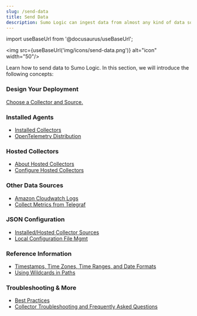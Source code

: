 ```yaml
---
slug: /send-data
title: Send Data
description: Sumo Logic can ingest data from almost any kind of data source.
---
```


import useBaseUrl from '@docusaurus/useBaseUrl';

<img src={useBaseUrl('img/icons/send-data.png')} alt="icon" width="50"/>

Learn how to send data to Sumo Logic. In this section, we will introduce the following concepts:

<div className="box boxwidetop card">
  <div className="container">
  <h3>Design Your Deployment</h3>
  <p><a href="/docs/send-data/choose-collector-source">Choose a Collector and Source.</a></p>
  </div>
</div>

<div className="box-wrapper" markdown="1">
<div className="box box1 card">
  <div className="container">
  <h3>Installed Agents</h3>
  <ul>
  <li><a href="/docs/send-data/installed-collectors">Installed Collectors</a></li>
  <li><a href="/docs/send-data/sumo-distribution-opentelemetry">OpenTelemetry Distribution</a></li>
  </ul>
  </div>
</div>
<div className="box box2 card">
  <div className="container">
  <h3>Hosted Collectors</h3>
  <ul>
  <li><a href="/docs/send-data/installed-collectors">About Hosted Collectors</a></li>
  <li><a href="/docs/send-data/hosted-collectors/configure-hosted-collector">Configure Hosted Collectors</a></li>
  </ul>
  </div>
</div>
  <div className="box box3 card">
  <div className="container">
  <h3>Other Data Sources</h3>
  <ul>
  <li><a href="/docs/send-data/collect-from-other-data-sources/amazon-cloudwatch-logs">Amazon Cloudwatch Logs</a></li>
  <li><a href="/docs/send-data/collect-from-other-data-sources/collect-metrics-telegraf">Collect Metrics from Telegraf</a></li>
  </ul>
  </div>
</div>
<div className="box box4 card">
  <div className="container">
  <h3>JSON Configuration</h3>
  <ul>
  <li><a href="/docs/send-data/collect-from-other-data-sources/collect-metrics-telegraf">Installed/Hosted Collector Sources</a></li>
  <li><a href="/docs/send-data/use-json-configure-sources">Local Configuration File Mgmt</a></li>
  </ul>
  </div>
</div>
  <div className="box box5 card">
    <div className="container">
    <h3>Reference Information</h3>
    <ul>
    <li><a href="/docs/send-data/reference-information/time-reference">Timestamps, Time Zones, Time Ranges, and Date Formats</a></li>
    <li><a href="/docs/send-data/reference-information/use-wildcards-paths">Using Wildcards in Paths</a></li>
    </ul>
    </div>
  </div>
  <div className="box box6 card">
    <div className="container">
    <h3>Troubleshooting & More</h3>
    <ul>
    <li><a href="/docs/send-data/best-practices">Best Practices</a></li>
    <li><a href="/docs/send-data/collector-faq">Collector Troubleshooting and Frequently Asked Questions</a></li>
    </ul>
    </div>
  </div>
</div>
